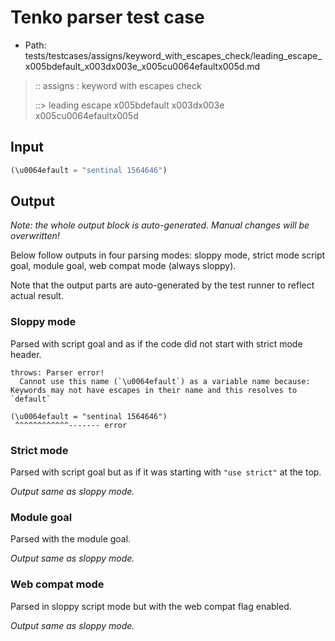 # Tenko parser test case

- Path: tests/testcases/assigns/keyword_with_escapes_check/leading_escape_x005bdefault_x003dx003e_x005cu0064efaultx005d.md

> :: assigns : keyword with escapes check
>
> ::> leading escape x005bdefault x003dx003e x005cu0064efaultx005d

## Input

`````js
(\u0064efault = "sentinal 1564646")
`````

## Output

_Note: the whole output block is auto-generated. Manual changes will be overwritten!_

Below follow outputs in four parsing modes: sloppy mode, strict mode script goal, module goal, web compat mode (always sloppy).

Note that the output parts are auto-generated by the test runner to reflect actual result.

### Sloppy mode

Parsed with script goal and as if the code did not start with strict mode header.

`````
throws: Parser error!
  Cannot use this name (`\u0064efault`) as a variable name because: Keywords may not have escapes in their name and this resolves to `default`

(\u0064efault = "sentinal 1564646")
 ^^^^^^^^^^^^------- error
`````

### Strict mode

Parsed with script goal but as if it was starting with `"use strict"` at the top.

_Output same as sloppy mode._

### Module goal

Parsed with the module goal.

_Output same as sloppy mode._

### Web compat mode

Parsed in sloppy script mode but with the web compat flag enabled.

_Output same as sloppy mode._
